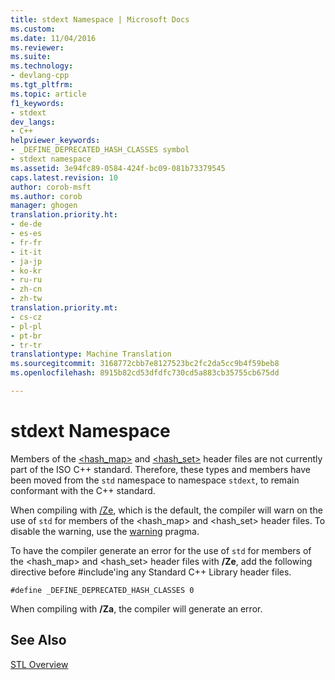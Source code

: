 ```yaml
---
title: stdext Namespace | Microsoft Docs
ms.custom: 
ms.date: 11/04/2016
ms.reviewer: 
ms.suite: 
ms.technology:
- devlang-cpp
ms.tgt_pltfrm: 
ms.topic: article
f1_keywords:
- stdext
dev_langs:
- C++
helpviewer_keywords:
- _DEFINE_DEPRECATED_HASH_CLASSES symbol
- stdext namespace
ms.assetid: 3e94fc89-0584-424f-bc09-081b73379545
caps.latest.revision: 10
author: corob-msft
ms.author: corob
manager: ghogen
translation.priority.ht:
- de-de
- es-es
- fr-fr
- it-it
- ja-jp
- ko-kr
- ru-ru
- zh-cn
- zh-tw
translation.priority.mt:
- cs-cz
- pl-pl
- pt-br
- tr-tr
translationtype: Machine Translation
ms.sourcegitcommit: 3168772cbb7e8127523bc2fc2da5cc9b4f59beb8
ms.openlocfilehash: 8915b82cd53dfdfc730cd5a883cb35755cb675dd

---
```

# stdext Namespace
Members of the [<hash_map>](../standard-library/hash-map.md) and [<hash_set>](../standard-library/hash-set.md) header files are not currently part of the ISO C++ standard. Therefore, these types and members have been moved from the `std` namespace to namespace `stdext`, to remain conformant with the C++ standard.  
  
 When compiling with [/Ze](../build/reference/za-ze-disable-language-extensions.md), which is the default, the compiler will warn on the use of `std` for members of the <hash_map> and <hash_set> header files. To disable the warning, use the [warning](../preprocessor/warning.md) pragma.  
  
 To have the compiler generate an error for the use of `std` for members of the <hash_map> and <hash_set> header files with **/Ze**, add the following directive before #include'ing any Standard C++ Library header files.  
  
```  
#define _DEFINE_DEPRECATED_HASH_CLASSES 0  
```  
  
 When compiling with **/Za**, the compiler will generate an error.  
  
## See Also  
 [STL Overview](../standard-library/cpp-standard-library-overview.md)




<!--HONumber=Jan17_HO1-->


